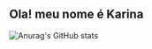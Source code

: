 ## Ola! meu nome é Karina


![Anurag's GitHub stats](https://github-readme-stats.vercel.app/api?username=kaandrad&show_icons=true&theme=dracula)
